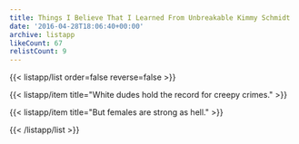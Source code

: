 ```yaml
---
title: Things I Believe That I Learned From Unbreakable Kimmy Schmidt
date: '2016-04-28T18:06:40+00:00'
archive: listapp
likeCount: 67
relistCount: 9
---
```



{{< listapp/list order=false reverse=false >}}

   {{< listapp/item title="White dudes hold the record for creepy crimes." >}}

   {{< listapp/item title="But females are strong as hell." >}}

{{< /listapp/list >}}
